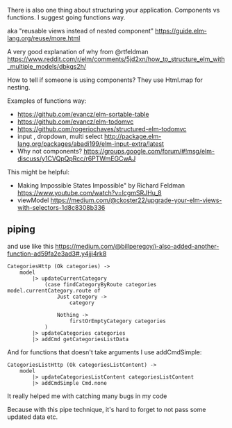 There is also one thing about structuring your application. Components vs functions. I suggest going functions way. 

aka "reusable views instead of nested component" https://guide.elm-lang.org/reuse/more.html

A very good explanation of why from @rtfeldman https://www.reddit.com/r/elm/comments/5jd2xn/how_to_structure_elm_with_multiple_models/dbkgs2h/

How to tell if someone is using components? They use Html.map for nesting.

Examples of functions way:

- https://github.com/evancz/elm-sortable-table
- https://github.com/evancz/elm-todomvc
- https://github.com/rogeriochaves/structured-elm-todomvc
- input , dropdown, multi select http://package.elm-lang.org/packages/abadi199/elm-input-extra/latest
- Why not components? https://groups.google.com/forum/#!msg/elm-discuss/y1CVQpQpRcc/r6PTWmEGCwAJ

This might be helpful:

- Making Impossible States Impossible" by Richard Feldman https://www.youtube.com/watch?v=IcgmSRJHu_8
- viewModel https://medium.com/@ckoster22/upgrade-your-elm-views-with-selectors-1d8c8308b336

## piping

and use like this https://medium.com/@billperegoy/i-also-added-another-function-ad59fa2e3ad3#.y4jji4rk8

```
CategoriesHttp (Ok categories) ->
    model
        |> updateCurrentCategory
            (case findCategoryByRoute categories model.currentCategory.route of
                Just category ->
                    category

                Nothing ->
                    firstOrEmptyCategory categories
            )
        |> updateCategories categories
        |> addCmd getCategoriesListData
```

 
And for functions that doesn't take arguments I use addCmdSimple:

```        
CategoriesListHttp (Ok categoriesListContent) ->
    model
        |> updateCategoriesListContent categoriesListContent
        |> addCmdSimple Cmd.none
```

It really helped me with catching many bugs in my code

Because with this pipe technique, it's hard to forget to not pass some updated data etc.
